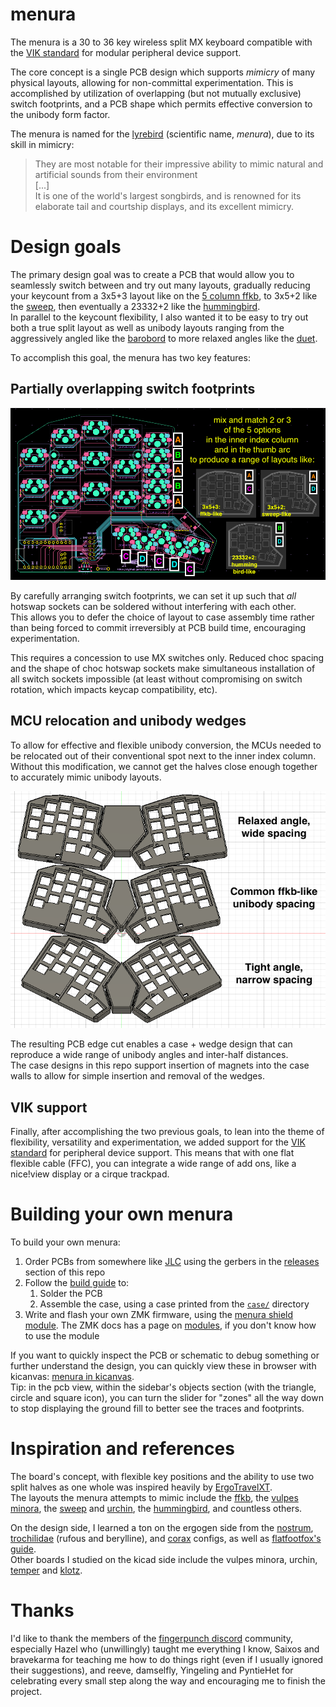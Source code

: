 # menura

<!-- very first thing should be like a paneled (2x2 or 2x3 grid of keyboard pics showing different layouts) -->

The menura is a 30 to 36 key wireless split MX keyboard compatible with the [VIK standard](https://github.com/sadekbaroudi/vik) for modular peripheral device support.

The core concept is a single PCB design which supports *mimicry* of many physical layouts, allowing for non-committal experimentation.
This is accomplished by utilization of overlapping (but not mutually exclusive) switch footprints, and a PCB shape which permits effective conversion to the unibody form factor.

The menura is named for the [lyrebird](https://en.wikipedia.org/wiki/Lyrebird) (scientific name, *menura*), due to its skill in mimicry:

> They are most notable for their impressive ability to mimic natural and artificial sounds from their environment  
> [...]  
> It is one of the world's largest songbirds, and is renowned for its elaborate tail and courtship displays, and its excellent mimicry.

# Design goals

The primary design goal was to create a PCB that would allow you to seamlessly switch between and try out many layouts, gradually reducing your keycount from a 3x5+3 layout like on the [5 column ffkb](https://fingerpunch.xyz/product-tag/ffkb/), to 3x5+2 like the [sweep](https://github.com/davidphilipbarr/Sweep), then eventually a 23332+2 like the [hummingbird](https://github.com/PJE66/hummingbird).  
In parallel to the keycount flexibility, I also wanted it to be easy to try out both a true split layout as well as unibody layouts ranging from the aggressively angled like the [barobord](https://github.com/sadekbaroudi/barobord) to more relaxed angles like the [duet](https://github.com/zzeneg/duet).

To accomplish this goal, the menura has two key features:

## Partially overlapping switch footprints

![menura-pcb-kicanvas](docs/img/menura-pcb-kicanvas.png)

By carefully arranging switch footprints, we can set it up such that *all* hotswap sockets can be soldered without interfering with each other.  
This allows you to defer the choice of layout to case assembly time rather than being forced to commit irreversibly at PCB build time, encouraging experimentation.

This requires a concession to use MX switches only.
Reduced choc spacing and the shape of choc hotswap sockets make simultaneous installation of all switch sockets impossible (at least without compromising on switch rotation, which impacts keycap compatibility, etc).

## MCU relocation and unibody wedges

To allow for effective and flexible unibody conversion, the MCUs needed to be relocated out of their conventional spot next to the inner index column.
Without this modification, we cannot get the halves close enough together to accurately mimic unibody layouts.

![wedge-variants](docs/img/wedge-variants.png)

The resulting PCB edge cut enables a case + wedge design that can reproduce a wide range of unibody angles and inter-half distances.  
The case designs in this repo support insertion of magnets into the case walls to allow for simple insertion and removal of the wedges.

## VIK support

Finally, after accomplishing the two previous goals, to lean into the theme of flexibility, versatility and experimentation, we added support for the [VIK standard](https://github.com/sadekbaroudi/vik) for peripheral device support.
This means that with one flat flexible cable (FFC), you can integrate a wide range of add ons, like a nice!view display or a cirque trackpad.

# Building your own menura

To build your own menura:

1. Order PCBs from somewhere like [JLC](https://jlcpcb.com/) using the gerbers in the [releases](https://github.com/rmuraglia/menura-kb/releases) section of this repo
2. Follow the [build guide](/docs/build-guide.md) to:
    1. Solder the PCB
    2. Assemble the case, using a case printed from the [`case/`](/case/) directory
3. Write and flash your own ZMK firmware, using the [menura shield module](https://github.com/rmuraglia/zmk-keyboards-menura). The ZMK docs has a page on [modules](https://zmk.dev/docs/features/modules), if you don't know how to use the module

If you want to quickly inspect the PCB or schematic to debug something or further understand the design, you can quickly view these in browser with kicanvas: [menura in kicanvas](https://kicanvas.org/?github=https://github.com/rmuraglia/menura-kb/blob/main/pcb/menura.kicad_pro).  
Tip: in the pcb view, within the sidebar's objects section (with the triangle, circle and square icon), you can turn the slider for "zones" all the way down to stop displaying the ground fill to better see the traces and footprints. 

# Inspiration and references

The board's concept, with flexible key positions and the ability to use two split halves as one whole was inspired heavily by [ErgoTravelXT](https://github.com/FIXMBR/ErgoTravelXT).  
The layouts the menura attempts to mimic include the [ffkb](https://fingerpunch.xyz/product-tag/ffkb/), the [vulpes minora](https://github.com/sadekbaroudi/vulpes-minora), the [sweep](https://github.com/davidphilipbarr/Sweep) and [urchin](https://github.com/duckyb/urchin), the [hummingbird](https://github.com/PJE66/hummingbird), and countless others.

On the design side, I learned a ton on the ergogen side from the [nostrum](https://github.com/bennytrouser/nostrum), [trochilidae](https://github.com/jcmkk3/trochilidae) (rufous and berylline), and [corax](https://github.com/dnlbauer/corax-keyboard) configs, as well as [flatfootfox's guide](https://flatfootfox.com/ergogen-introduction/).  
Other boards I studied on the kicad side include the vulpes minora, urchin, [temper](https://github.com/raeedcho/temper) and [klotz](https://github.com/GEIGEIGEIST/KLOTZ).

# Thanks

I'd like to thank the members of the [fingerpunch discord](https://discord.gg/ewS6xbCgPb) community, especially Hazel who (unwillingly) taught me everything I know, Saixos and bravekarma for teaching me how to do things right (even if I usually ignored their suggestions), and reeve, damselfly, Yingeling and PyntieHet for celebrating every small step along the way and encouraging me to finish the project.
